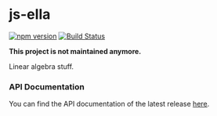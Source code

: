 # js-ella

[![npm version](https://badge.fury.io/js/%40ignavia%2Fella.svg)](https://badge.fury.io/js/%40ignavia%2Fella) [![Build Status](https://travis-ci.org/Ignavia/js-ella.svg?branch=master)](https://travis-ci.org/Ignavia/js-ella)

**This project is not maintained anymore.**

Linear algebra stuff.

### API Documentation

You can find the API documentation of the latest release [here](http://ignavia.github.io/js-ella).

